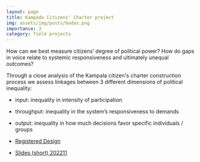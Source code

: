 ```yaml
---
layout: page
title: Kampada Citizens' Charter project
img: assets/img/posts/bodas.png
importance: 3
category: field projects
---
```


How can we best measure citizens’ degree of political power?
How do gaps in voice relate to systemic
responsiveness and ultimately unequal outcomes?

Through a close analysis of the Kampala citizen's charter construction process we assess linkages between 3 different dimensions of political inequality:

* input: inequality in intensity of participation
* throughput: inequality in the system’s responsiveness to demands
* output: inequality in how much decisions favor specific individuals / groups

* [Registered Design](https://osf.io/htnjz)
* <i class="fa-solid fa-presentation-screen"></i> <a href="{{'slides/20221128_Beirat.html' | relative_url}}" rel="noopener noreferrer"> <i class="fa-solid fa-presentation-screen"></i> Slides (short) 202211</a> 
